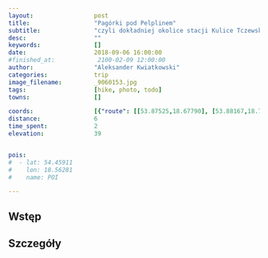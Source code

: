 ```yaml
---
layout:                 post
title:                  "Pagórki pod Pelplinem"
subtitle:               "czyli dokładniej okolice stacji Kulice Tczewskie"
desc:                   ""
keywords:               []
date:                   2018-09-06 16:00:00
#finished_at:            2100-02-09 12:00:00
author:                 "Aleksander Kwiatkowski"
categories:             trip
image_filename:         _9060153.jpg
tags:                   [hike, photo, todo]
towns:                  []

coords:                 [{"route": [[53.87525,18.67790], [53.88167,18.70648]], "type": "hike"}]
distance:               6
time_spent:             2
elevation:              39


pois:
#  - lat: 54.45911
#    lon: 18.56281
#    name: POI

---
```



## Wstęp

## Szczegóły
